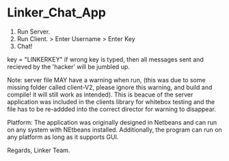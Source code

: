 # Linker_Chat_App

1) Run Server. 
2) Run Client. > Enter Username > Enter Key 
3) Chat!

key = "LINKERKEY" if wrong key is typed, then all messages sent and recieved by the 'hacker' will be jumbled up. 

Note: server file MAY have a warning when run, (this was due to some missing folder called client-V2, please ignore this warning, and build and compile! it will still work as intended). This is beacue of the server application was included in the clients library for whitebox testing and the file has to be re-addded into the correct director for warning to disappear.

Platform: The application was originally designed in Netbeans and can run on any system with NEtbeans installed. Additionally, the program can run on any platform as long as it supports GUI.

Regards, 
Linker Team. 
